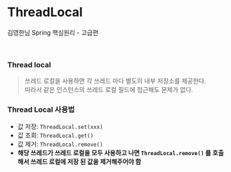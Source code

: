 # ThreadLocal 
김영한님 Spring 핵심원리 - 고급편

<br>

### Thread local
> 쓰레드 로컬을 사용하면 각 쓰레드 마다 별도의 내부 저장소를 제공한다.     
> 따라서 같은 인스턴스의 쓰레드 로컬 필드에 접근해도 문제가 없다.

### Thread Local 사용법
* 값 저장: `ThreadLocal.set(xxx)`
* 값 조회: `ThreadLocal.get()`
* 값 제거: `ThreadLocal.remove()`
* **해당 쓰레드가 쓰레드 로컬을 모두 사용하고 나면 `ThreadLocal.remove()` 를 호출해서 쓰레드 로컬에 저장 된 값을 제거해주어야 함**
